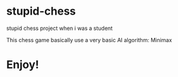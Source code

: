 # stupid-chess
stupid chess project when i was a student

This chess game basically use a very basic AI algorithm: Minimax
# Enjoy!
